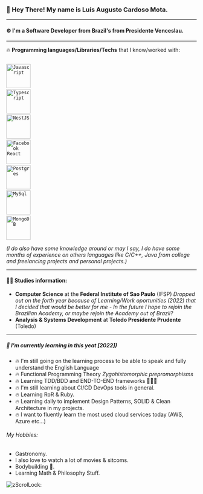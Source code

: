 ### 👋 Hey There! My name is **Luís** Augusto Cardoso Mota.


----
#### ⚙️ I'm a **Software Developer** from Brazil's from Presidente Venceslau. 

----
🔥 **Programming languages/Libraries/Techs** that I know/worked with:

<code> <img height="64" src="https://cdn.jsdelivr.net/gh/devicons/devicon/icons/javascript/javascript-original.svg" alt="Javascript" /></code>
<code> <img height="64" src="https://cdn.jsdelivr.net/gh/devicons/devicon/icons/typescript/typescript-original.svg" alt="Typescript"/></code>
<code> <img height="64" src="https://cdn.jsdelivr.net/gh/devicons/devicon/icons/nestjs/nestjs-plain.svg" alt="NestJS"/></code>
<code> <img height="64" src="https://cdn.jsdelivr.net/gh/devicons/devicon/icons/react/react-original-wordmark.svg" alt="Facebook React"/></code>
<code> <img height="64" src="https://cdn.jsdelivr.net/gh/devicons/devicon/icons/postgresql/postgresql-original.svg" alt="Postgres"/></code>
<code> <img height="64" src="https://cdn.jsdelivr.net/gh/devicons/devicon/icons/mysql/mysql-original-wordmark.svg" alt="MySql"/></code>
<code> <img height="64" src="https://cdn.jsdelivr.net/gh/devicons/devicon/icons/mongodb/mongodb-original-wordmark.svg" alt="MongoDB"/></code>


*(I do also have some knowledge around or may I say, I do have some months of experience on others languages like C/C++, Java from college and freelancing projects and personal projects.)* 

----
#### 👨‍🎓 Studies information:
 - **Computer Science** at the **Federal Institute of Sao Paulo** (IFSP) 
 *Dropped out on the forth year because of Learning/Work oportunities (2022) that I decided that would be better for me - In the future I hope to rejoin the Brazilian Academy, or maybe rejoin the Academy out of Brazil?*
 - **Analysis & Systems Development** at **Toledo Presidente Prudente** (Toledo)

----
##### 🌱 I’m currently learning in this yeat [2022])
- 🔥 I'm still going on the learning process to be able to speak and fully understand the English Language
- 🔥 Functional Programming Theory *Zygohistomorphic prepromorphisms*
- 🔥 Learning TDD/BDD and END-TO-END frameworks 👨🏻‍🔧
- 🔥 I'm still learning about CI/CD DevOps tools in general.
- 🔥 Learning RoR & Ruby.
- 🔥 Learning daily to implement Design Patterns, SOLID & Clean Architecture in my projects.
- 🔥 I want to fluently learn the most used cloud services today (AWS, Azure etc...)

###### My Hobbies:
- Gastronomy.
- I also love to watch a lot of movies & sitcoms.
- Bodybuilding 💪.
- Learning Math & Philosophy Stuff.

![zScrolLock:](https://github-readme-stats.vercel.app/api?username=zScrolLock&count_private=true)
